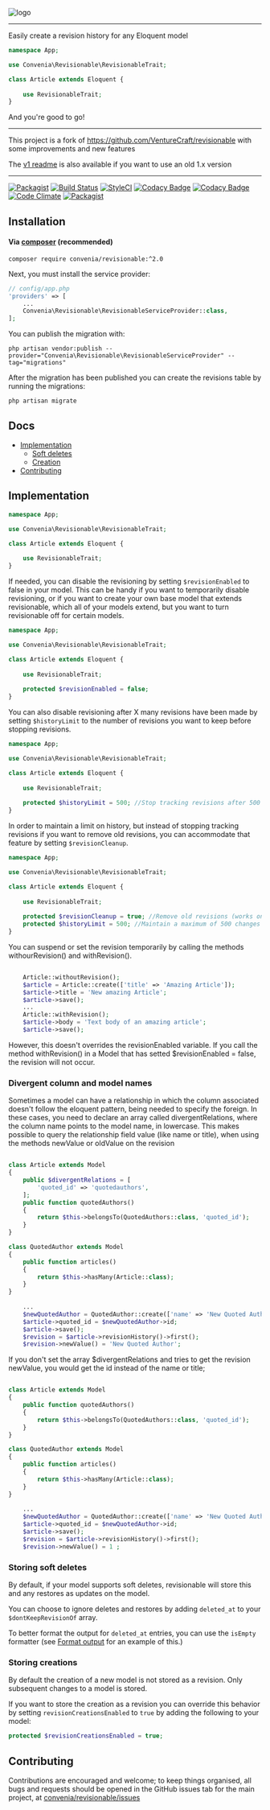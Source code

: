 ![logo](revisionable.png)

---

Easily create a revision history for any Eloquent model

```php
namespace App;

use Convenia\Revisionable\RevisionableTrait;

class Article extends Eloquent {
  
    use RevisionableTrait;
}
```

And you're good to go!

---

This project is a fork of https://github.com/VentureCraft/revisionable with some improvements and new features

The [v1 readme](README_v1.md) is also available if you want to use an old 1.x version 

---

[![Packagist](https://img.shields.io/packagist/v/convenia/revisionable.svg)](https://packagist.org/packages/convenia/revisionable)
[![Build Status](https://semaphoreci.com/api/v1/edbizarro/revisionable/branches/master/badge.svg)](https://semaphoreci.com/edbizarro/revisionable) [![StyleCI](https://styleci.io/repos/83733995/shield?branch=master)](https://styleci.io/repos/83733995) [![Codacy Badge](https://api.codacy.com/project/badge/Grade/e4ec883fea5d4973a30738c5a1fff1e3)](https://www.codacy.com/app/Convenia/revisionable?utm_source=github.com&amp;utm_medium=referral&amp;utm_content=convenia/revisionable&amp;utm_campaign=Badge_Grade) [![Codacy Badge](https://api.codacy.com/project/badge/Coverage/e4ec883fea5d4973a30738c5a1fff1e3)](https://www.codacy.com/app/Convenia/revisionable?utm_source=github.com&amp;utm_medium=referral&amp;utm_content=convenia/revisionable&amp;utm_campaign=Badge_Coverage) [![Code Climate](https://codeclimate.com/github/convenia/revisionable/badges/gpa.svg)](https://codeclimate.com/github/convenia/revisionable) [![Packagist](https://img.shields.io/packagist/dm/convenia/revisionable.svg)](https://packagist.org/packages/convenia/revisionable)

## Installation

#### Via [composer](http://getcomposer.org/doc/00-intro.md) (recommended)

```
composer require convenia/revisionable:^2.0
```

Next, you must install the service provider:

```php
// config/app.php
'providers' => [
    ...
    Convenia\Revisionable\RevisionableServiceProvider::class,
];
```
You can publish the migration with:

```
php artisan vendor:publish --provider="Convenia\Revisionable\RevisionableServiceProvider" --tag="migrations"
```

After the migration has been published you can create the revisions table by running the migrations:

```
php artisan migrate
```

## Docs

* [Implementation](#implementation)
  * [Soft deletes](#soft)
  * [Creation](#create)
* [Contributing](#contributing)


<a name="implementation"></a>
## Implementation

```php
namespace App;

use Convenia\Revisionable\RevisionableTrait;

class Article extends Eloquent {
  
    use RevisionableTrait;
}
```

If needed, you can disable the revisioning by setting `$revisionEnabled` to false in your model. This can be handy if you want to temporarily disable revisioning, or if you want to create your own base model that extends revisionable, which all of your models extend, but you want to turn revisionable off for certain models.

```php
namespace App;

use Convenia\Revisionable\RevisionableTrait;

class Article extends Eloquent {
  
    use RevisionableTrait;
    
    protected $revisionEnabled = false;
}
```

You can also disable revisioning after X many revisions have been made by setting `$historyLimit` to the number of revisions you want to keep before stopping revisions.

```php
namespace App;

use Convenia\Revisionable\RevisionableTrait;

class Article extends Eloquent {
  
    use RevisionableTrait;
        
    protected $historyLimit = 500; //Stop tracking revisions after 500 changes have been made.
}
```
In order to maintain a limit on history, but instead of stopping tracking revisions if you want to remove old revisions, you can accommodate that feature by setting `$revisionCleanup`.

```php
namespace App;

use Convenia\Revisionable\RevisionableTrait;

class Article extends Eloquent {
  
    use RevisionableTrait;
            
    protected $revisionCleanup = true; //Remove old revisions (works only when used with $historyLimit)
    protected $historyLimit = 500; //Maintain a maximum of 500 changes at any point of time, while cleaning up old revisions.
}
```
You can suspend or set the revision temporarily by calling the methods withourRevision() and withRevision(). 

```php

    Article::withoutRevision();
    $article = Article::create(['title' => 'Amazing Article']);
    $article->title = 'New amazing Article';
    $article->save();
    ...
    Article::withRevision();
    $article->body = 'Text body of an amazing article';
    $article->save();

```
However, this doesn't overrides the revisionEnabled variable. If you call the method withRevision() in a Model that has setted $revisionEnabled = false, the revision will not occur.

<a name="soft"></a>
### Divergent column and model names

Sometimes a model can have a relationship in which the column associated doesn't follow the eloquent pattern, being needed to specify the foreign. In these cases, you need to declare an array called divergentRelations, where the column name points to the model name, in lowercase. This makes possible to query the relationship field value (like name or title), when using the methods newValue or oldValue on the revision

```php

class Article extends Model
{
    public $divergentRelations = [ 
        'quoted_id' => 'quotedauthors',
    ]; 
    public function quotedAuthors() 
    {
        return $this->belongsTo(QuotedAuthors::class, 'quoted_id');
    }
}

class QuotedAuthor extends Model
{
    public function articles()
    {
        return $this->hasMany(Article::class);
    }
}
    
    ...
    $newQuotedAuthor = QuotedAuthor::create(['name' => 'New Quoted Author']);
    $article->quoted_id = $newQuotedAuthor->id;
    $article->save();
    $revision = $article->revisionHistory()->first();
    $revision->newValue() = 'New Quoted Author';

```

If you don't set the array $divergentRelations and tries to get the revision newValue, you would get the id instead of the name or title;

```php

class Article extends Model
{
    public function quotedAuthors() 
    {
        return $this->belongsTo(QuotedAuthors::class, 'quoted_id');
    }
}

class QuotedAuthor extends Model
{
    public function articles()
    {
        return $this->hasMany(Article::class);
    }
}
    
    ...
    $newQuotedAuthor = QuotedAuthor::create(['name' => 'New Quoted Author']);
    $article->quoted_id = $newQuotedAuthor->id;
    $article->save();
    $revision = $article->revisionHistory()->first();
    $revision->newValue() = 1 ;

```
<a name="soft"></a>
### Storing soft deletes

By default, if your model supports soft deletes, revisionable will store this and any restores as updates on the model.

You can choose to ignore deletes and restores by adding `deleted_at` to your `$dontKeepRevisionOf` array.

To better format the output for `deleted_at` entries, you can use the `isEmpty` formatter (see <a href="#format-output">Format output</a> for an example of this.)


<a name="create"></a>
### Storing creations

By default the creation of a new model is not stored as a revision.
Only subsequent changes to a model is stored.

If you want to store the creation as a revision you can override this behavior by setting `revisionCreationsEnabled` to `true` by adding the following to your model:
```php
protected $revisionCreationsEnabled = true;
```


<a name="contributing"></a>
## Contributing

Contributions are encouraged and welcome; to keep things organised, all bugs and requests should be
opened in the GitHub issues tab for the main project, at [convenia/revisionable/issues](https://github.com/convenia/revisionable/issues)
